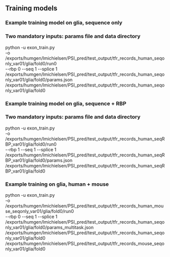 ## Training models

### Example training model on glia, sequence only
### Two mandatory inputs: params file and data directory
python -u exon_train.py \
-o /exports/humgen/lmichielsen/PSI_pred/test_output/tfr_records_human_seqonly_var01/glia/fold0/run0 \
--rbp 0 --seq 1 --splice 1 \
/exports/humgen/lmichielsen/PSI_pred/test_output/tfr_records_human_seqonly_var01/glia/fold0/params.json \
/exports/humgen/lmichielsen/PSI_pred/test_output/tfr_records_human_seqonly_var01/glia/fold0

### Example training model on glia, sequence + RBP
### Two mandatory inputs: params file and data directory
python -u exon_train.py \
-o /exports/humgen/lmichielsen/PSI_pred/test_output/tfr_records_human_seqRBP_var01/glia/fold0/run0 \
--rbp 1 --seq 1 --splice 1 \
/exports/humgen/lmichielsen/PSI_pred/test_output/tfr_records_human_seqRBP_var01/glia/fold0/params.json \
/exports/humgen/lmichielsen/PSI_pred/test_output/tfr_records_human_seqRBP_var01/glia/fold0

### Example training on glia, human + mouse
python -u exon_train.py \
-o /exports/humgen/lmichielsen/PSI_pred/test_output/tfr_records_human_mouse_seqonly_var01/glia/fold0/run0 \
--rbp 0 --seq 1 --splice 1 \
/exports/humgen/lmichielsen/PSI_pred/test_output/tfr_records_human_seqonly_var01/glia/fold0/params_multitask.json \
/exports/humgen/lmichielsen/PSI_pred/test_output/tfr_records_human_seqonly_var01/glia/fold0 \
/exports/humgen/lmichielsen/PSI_pred/test_output/tfr_records_mouse_seqonly_var01/glia/fold0 

